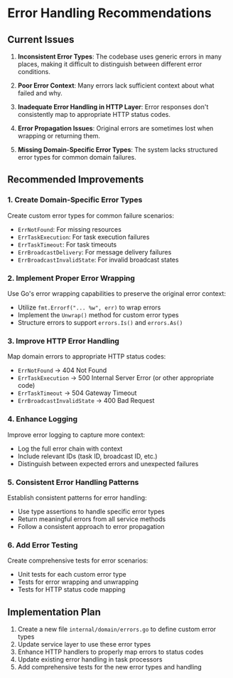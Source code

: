 # Error Handling Recommendations

## Current Issues

1. **Inconsistent Error Types**: The codebase uses generic errors in many places, making it difficult to distinguish between different error conditions.

2. **Poor Error Context**: Many errors lack sufficient context about what failed and why.

3. **Inadequate Error Handling in HTTP Layer**: Error responses don't consistently map to appropriate HTTP status codes.

4. **Error Propagation Issues**: Original errors are sometimes lost when wrapping or returning them.

5. **Missing Domain-Specific Error Types**: The system lacks structured error types for common domain failures.

## Recommended Improvements

### 1. Create Domain-Specific Error Types

Create custom error types for common failure scenarios:

- `ErrNotFound`: For missing resources
- `ErrTaskExecution`: For task execution failures
- `ErrTaskTimeout`: For task timeouts
- `ErrBroadcastDelivery`: For message delivery failures
- `ErrBroadcastInvalidState`: For invalid broadcast states

### 2. Implement Proper Error Wrapping

Use Go's error wrapping capabilities to preserve the original error context:

- Utilize `fmt.Errorf("... %w", err)` to wrap errors
- Implement the `Unwrap()` method for custom error types
- Structure errors to support `errors.Is()` and `errors.As()`

### 3. Improve HTTP Error Handling

Map domain errors to appropriate HTTP status codes:

- `ErrNotFound` → 404 Not Found
- `ErrTaskExecution` → 500 Internal Server Error (or other appropriate code)
- `ErrTaskTimeout` → 504 Gateway Timeout
- `ErrBroadcastInvalidState` → 400 Bad Request

### 4. Enhance Logging

Improve error logging to capture more context:

- Log the full error chain with context
- Include relevant IDs (task ID, broadcast ID, etc.)
- Distinguish between expected errors and unexpected failures

### 5. Consistent Error Handling Patterns

Establish consistent patterns for error handling:

- Use type assertions to handle specific error types
- Return meaningful errors from all service methods
- Follow a consistent approach to error propagation

### 6. Add Error Testing

Create comprehensive tests for error scenarios:

- Unit tests for each custom error type
- Tests for error wrapping and unwrapping
- Tests for HTTP status code mapping

## Implementation Plan

1. Create a new file `internal/domain/errors.go` to define custom error types
2. Update service layer to use these error types
3. Enhance HTTP handlers to properly map errors to status codes
4. Update existing error handling in task processors
5. Add comprehensive tests for the new error types and handling
